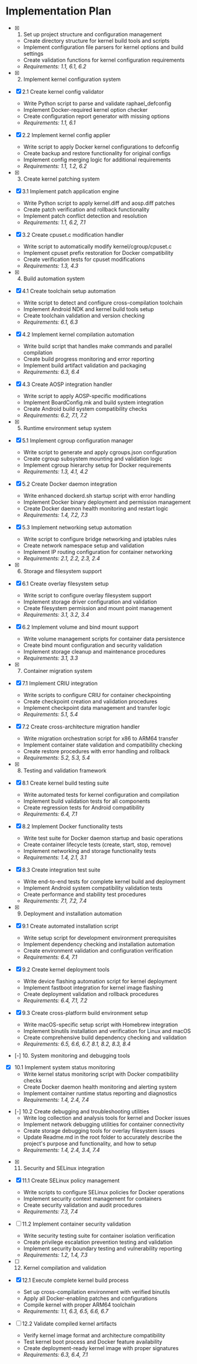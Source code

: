 # Implementation Plan

- [x] 1. Set up project structure and configuration management
  - Create directory structure for kernel build tools and scripts
  - Implement configuration file parsers for kernel options and build settings
  - Create validation functions for kernel configuration requirements
  - _Requirements: 1.1, 6.1, 6.2_

- [x] 2. Implement kernel configuration system
- [x] 2.1 Create kernel config validator
  - Write Python script to parse and validate raphael_defconfig
  - Implement Docker-required kernel option checker
  - Create configuration report generator with missing options
  - _Requirements: 1.1, 6.1_

- [x] 2.2 Implement kernel config applier
  - Write script to apply Docker kernel configurations to defconfig
  - Create backup and restore functionality for original configs
  - Implement config merging logic for additional requirements
  - _Requirements: 1.1, 1.2, 6.2_

- [x] 3. Create kernel patching system
- [x] 3.1 Implement patch application engine
  - Write Python script to apply kernel.diff and aosp.diff patches
  - Create patch verification and rollback functionality
  - Implement patch conflict detection and resolution
  - _Requirements: 1.1, 6.2, 7.1_

- [x] 3.2 Create cpuset.c modification handler
  - Write script to automatically modify kernel/cgroup/cpuset.c
  - Implement cpuset prefix restoration for Docker compatibility
  - Create verification tests for cpuset modifications
  - _Requirements: 1.3, 4.3_

- [x] 4. Build automation system
- [x] 4.1 Create toolchain setup automation
  - Write script to detect and configure cross-compilation toolchain
  - Implement Android NDK and kernel build tools setup
  - Create toolchain validation and version checking
  - _Requirements: 6.1, 6.3_

- [x] 4.2 Implement kernel compilation automation
  - Write build script that handles make commands and parallel compilation
  - Create build progress monitoring and error reporting
  - Implement build artifact validation and packaging
  - _Requirements: 6.3, 6.4_

- [x] 4.3 Create AOSP integration handler
  - Write script to apply AOSP-specific modifications
  - Implement BoardConfig.mk and build system integration
  - Create Android build system compatibility checks
  - _Requirements: 6.2, 7.1, 7.2_

- [x] 5. Runtime environment setup system
- [x] 5.1 Implement cgroup configuration manager
  - Write script to generate and apply cgroups.json configuration
  - Create cgroup subsystem mounting and validation logic
  - Implement cgroup hierarchy setup for Docker requirements
  - _Requirements: 1.3, 4.1, 4.2_

- [x] 5.2 Create Docker daemon integration
  - Write enhanced dockerd.sh startup script with error handling
  - Implement Docker binary deployment and permission management
  - Create Docker daemon health monitoring and restart logic
  - _Requirements: 1.4, 7.2, 7.3_

- [x] 5.3 Implement networking setup automation
  - Write script to configure bridge networking and iptables rules
  - Create network namespace setup and validation
  - Implement IP routing configuration for container networking
  - _Requirements: 2.1, 2.2, 2.3, 2.4_

- [x] 6. Storage and filesystem support
- [x] 6.1 Create overlay filesystem setup
  - Write script to configure overlay filesystem support
  - Implement storage driver configuration and validation
  - Create filesystem permission and mount point management
  - _Requirements: 3.1, 3.2, 3.4_

- [x] 6.2 Implement volume and bind mount support
  - Write volume management scripts for container data persistence
  - Create bind mount configuration and security validation
  - Implement storage cleanup and maintenance procedures
  - _Requirements: 3.1, 3.3_

- [x] 7. Container migration system
- [x] 7.1 Implement CRIU integration
  - Write scripts to configure CRIU for container checkpointing
  - Create checkpoint creation and validation procedures
  - Implement checkpoint data management and transfer logic
  - _Requirements: 5.1, 5.4_

- [x] 7.2 Create cross-architecture migration handler
  - Write migration orchestration script for x86 to ARM64 transfer
  - Implement container state validation and compatibility checking
  - Create restore procedures with error handling and rollback
  - _Requirements: 5.2, 5.3, 5.4_

- [x] 8. Testing and validation framework
- [x] 8.1 Create kernel build testing suite
  - Write automated tests for kernel configuration and compilation
  - Implement build validation tests for all components
  - Create regression tests for Android compatibility
  - _Requirements: 6.4, 7.1_

- [x] 8.2 Implement Docker functionality tests
  - Write test suite for Docker daemon startup and basic operations
  - Create container lifecycle tests (create, start, stop, remove)
  - Implement networking and storage functionality tests
  - _Requirements: 1.4, 2.1, 3.1_

- [x] 8.3 Create integration test suite
  - Write end-to-end tests for complete kernel build and deployment
  - Implement Android system compatibility validation tests
  - Create performance and stability test procedures
  - _Requirements: 7.1, 7.2, 7.4_

- [x] 9. Deployment and installation automation
- [x] 9.1 Create automated installation script
  - Write setup script for development environment prerequisites
  - Implement dependency checking and installation automation
  - Create environment validation and configuration verification
  - _Requirements: 6.4, 7.1_

- [x] 9.2 Create kernel deployment tools
  - Write device flashing automation script for kernel deployment
  - Implement fastboot integration for kernel image flashing
  - Create deployment validation and rollback procedures
  - _Requirements: 6.4, 7.1, 7.2_

- [x] 9.3 Create cross-platform build environment setup
  - Write macOS-specific setup script with Homebrew integration
  - Implement binutils installation and verification for Linux and macOS
  - Create comprehensive build dependency checking and validation
  - _Requirements: 6.5, 6.6, 6.7, 8.1, 8.2, 8.3, 8.4_

- [-] 10. System monitoring and debugging tools
- [x] 10.1 Implement system status monitoring
  - Write kernel status monitoring script with Docker compatibility checks
  - Create Docker daemon health monitoring and alerting system
  - Implement container runtime status reporting and diagnostics
  - _Requirements: 1.4, 2.4, 7.4_

- [-] 10.2 Create debugging and troubleshooting utilities
  - Write log collection and analysis tools for kernel and Docker issues
  - Implement network debugging utilities for container connectivity
  - Create storage debugging tools for overlay filesystem issues
  - Update Readme.md in the root folder to accurately describe the project's purpose and functionality, and how to setup
  - _Requirements: 1.4, 2.4, 3.4, 7.4_

- [x] 11. Security and SELinux integration
- [x] 11.1 Create SELinux policy management
  - Write scripts to configure SELinux policies for Docker operations
  - Implement security context management for containers
  - Create security validation and audit procedures
  - _Requirements: 7.3, 7.4_

- [ ] 11.2 Implement container security validation
  - Write security testing suite for container isolation verification
  - Create privilege escalation prevention testing and validation
  - Implement security boundary testing and vulnerability reporting
  - _Requirements: 1.2, 1.4, 7.3_

- [ ] 12. Kernel compilation and validation
- [x] 12.1 Execute complete kernel build process
  - Set up cross-compilation environment with verified binutils
  - Apply all Docker-enabling patches and configurations
  - Compile kernel with proper ARM64 toolchain
  - _Requirements: 1.1, 6.3, 6.5, 6.6, 6.7_

- [ ] 12.2 Validate compiled kernel artifacts
  - Verify kernel image format and architecture compatibility
  - Test kernel boot process and Docker feature availability
  - Create deployment-ready kernel image with proper signatures
  - _Requirements: 6.3, 6.4, 7.1_